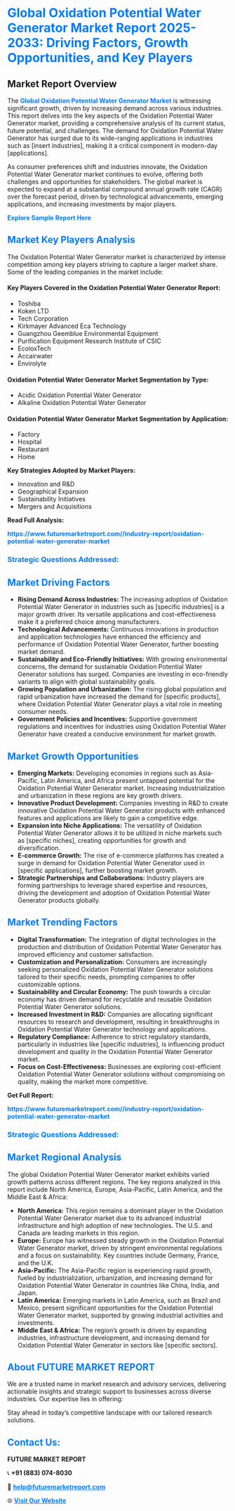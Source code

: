 <h1 style="color: #007BFF;">Global Oxidation Potential Water Generator Market Report 2025-2033: Driving Factors, Growth Opportunities, and Key Players</h1>

<section id="overview">
<h2>Market Report Overview</h2>
<p>The <a href="https://www.futuremarketreport.com//industry-report/oxidation-potential-water-generator-market" style="color: #007BFF; text-decoration: none;"><strong>Global Oxidation Potential Water Generator Market</strong></a> is witnessing significant growth, driven by increasing demand across various industries. This report delves into the key aspects of the Oxidation Potential Water Generator market, providing a comprehensive analysis of its current status, future potential, and challenges. The demand for Oxidation Potential Water Generator has surged due to its wide-ranging applications in industries such as [insert industries], making it a critical component in modern-day [applications].</p>
<p>As consumer preferences shift and industries innovate, the Oxidation Potential Water Generator market continues to evolve, offering both challenges and opportunities for stakeholders. The global market is expected to expand at a substantial compound annual growth rate (CAGR) over the forecast period, driven by technological advancements, emerging applications, and increasing investments by major players.</p>
</section>

<section id="overview">
<p><a href="https://www.futuremarketreport.com//request-sample/reportId=50256" style="color: #007BFF; text-decoration: none;"><strong>Explore Sample Report Here</strong></a></p>
</section>

<section id="key-players">
<h2 style="color: #007BFF;">Market Key Players Analysis</h2>
<p>The Oxidation Potential Water Generator market is characterized by intense competition among key players striving to capture a larger market share. Some of the leading companies in the market include:</p>
<h4>Key Players Covered in the Oxidation Potential Water Generator Report:</h4>
<ul><li>Toshiba</li><li>Koken LTD</li><li>Tech Corporation</li><li>Kirkmayer Advanced Eca Technology</li><li>Guangzhou Geemblue Environmental Equipment</li><li>Purification Equipment Research Institute of CSIC</li><li>EcoloxTech</li><li>Accairwater</li><li>Envirolyte</li></ul>
<h4>Oxidation Potential Water Generator Market Segmentation by Type:</h4>
<ul><li>Acidic Oxidation Potential Water Generator</li><li>Alkaline Oxidation Potential Water Generator</li></ul>

<h4>Oxidation Potential Water Generator Market Segmentation by Application:</h4>
<ul><li>Factory</li><li>Hospital</li><li>Restaurant</li><li>Home</li></ul>
<p><strong>Key Strategies Adopted by Market Players:</strong></p>
<ul>
<li>Innovation and R&D</li>
<li>Geographical Expansion</li>
<li>Sustainability Initiatives</li>
<li>Mergers and Acquisitions</li>
</ul>
</section>

<section>
<p><strong>Read Full Analysis: </strong></p><a href="https://www.futuremarketreport.com//industry-report/oxidation-potential-water-generator-market" style="color: #007BFF; text-decoration: none;"><strong>https://www.futuremarketreport.com//industry-report/oxidation-potential-water-generator-market</strong></a>
<h3 style="color: #007BFF;">Strategic Questions Addressed:</h3>
</section>

<section id="driving-factors">
<h2 style="color: #007BFF;">Market Driving Factors</h2>
<ul>
<li><strong>Rising Demand Across Industries:</strong> The increasing adoption of Oxidation Potential Water Generator in industries such as [specific industries] is a major growth driver. Its versatile applications and cost-effectiveness make it a preferred choice among manufacturers.</li>
<li><strong>Technological Advancements:</strong> Continuous innovations in production and application technologies have enhanced the efficiency and performance of Oxidation Potential Water Generator, further boosting market demand.</li>
<li><strong>Sustainability and Eco-Friendly Initiatives:</strong> With growing environmental concerns, the demand for sustainable Oxidation Potential Water Generator solutions has surged. Companies are investing in eco-friendly variants to align with global sustainability goals.</li>
<li><strong>Growing Population and Urbanization:</strong> The rising global population and rapid urbanization have increased the demand for [specific products], where Oxidation Potential Water Generator plays a vital role in meeting consumer needs.</li>
<li><strong>Government Policies and Incentives:</strong> Supportive government regulations and incentives for industries using Oxidation Potential Water Generator have created a conducive environment for market growth.</li>
</ul>
</section>

<section id="growth-opportunities">
<h2 style="color: #007BFF;">Market Growth Opportunities</h2>
<ul>
<li><strong>Emerging Markets:</strong> Developing economies in regions such as Asia-Pacific, Latin America, and Africa present untapped potential for the Oxidation Potential Water Generator market. Increasing industrialization and urbanization in these regions are key growth drivers.</li>
<li><strong>Innovative Product Development:</strong> Companies investing in R&D to create innovative Oxidation Potential Water Generator products with enhanced features and applications are likely to gain a competitive edge.</li>
<li><strong>Expansion into Niche Applications:</strong> The versatility of Oxidation Potential Water Generator allows it to be utilized in niche markets such as [specific niches], creating opportunities for growth and diversification.</li>
<li><strong>E-commerce Growth:</strong> The rise of e-commerce platforms has created a surge in demand for Oxidation Potential Water Generator used in [specific applications], further boosting market growth.</li>
<li><strong>Strategic Partnerships and Collaborations:</strong> Industry players are forming partnerships to leverage shared expertise and resources, driving the development and adoption of Oxidation Potential Water Generator products globally.</li>
</ul>
</section>

<section id="trending-factors">
<h2 style="color: #007BFF;">Market Trending Factors</h2>
<ul>
<li><strong>Digital Transformation:</strong> The integration of digital technologies in the production and distribution of Oxidation Potential Water Generator has improved efficiency and customer satisfaction.</li>
<li><strong>Customization and Personalization:</strong> Consumers are increasingly seeking personalized Oxidation Potential Water Generator solutions tailored to their specific needs, prompting companies to offer customizable options.</li>
<li><strong>Sustainability and Circular Economy:</strong> The push towards a circular economy has driven demand for recyclable and reusable Oxidation Potential Water Generator solutions.</li>
<li><strong>Increased Investment in R&D:</strong> Companies are allocating significant resources to research and development, resulting in breakthroughs in Oxidation Potential Water Generator technology and applications.</li>
<li><strong>Regulatory Compliance:</strong> Adherence to strict regulatory standards, particularly in industries like [specific industries], is influencing product development and quality in the Oxidation Potential Water Generator market.</li>
<li><strong>Focus on Cost-Effectiveness:</strong> Businesses are exploring cost-efficient Oxidation Potential Water Generator solutions without compromising on quality, making the market more competitive.</li>
</ul>
</section>

<section>
<p><strong>Get Full Report: </strong></p><a href="https://www.futuremarketreport.com//industry-report/oxidation-potential-water-generator-market" style="color: #007BFF; text-decoration: none;"><strong>https://www.futuremarketreport.com//industry-report/oxidation-potential-water-generator-market</strong></a>
<h3 style="color: #007BFF;">Strategic Questions Addressed:</h3>
</section>


<section id="regional-analysis">
<h2 style="color: #007BFF;">Market Regional Analysis</h2>
<p>The global Oxidation Potential Water Generator market exhibits varied growth patterns across different regions. The key regions analyzed in this report include North America, Europe, Asia-Pacific, Latin America, and the Middle East & Africa:</p>
<ul>
<li><strong>North America:</strong> This region remains a dominant player in the Oxidation Potential Water Generator market due to its advanced industrial infrastructure and high adoption of new technologies. The U.S. and Canada are leading markets in this region.</li>
<li><strong>Europe:</strong> Europe has witnessed steady growth in the Oxidation Potential Water Generator market, driven by stringent environmental regulations and a focus on sustainability. Key countries include Germany, France, and the U.K.</li>
<li><strong>Asia-Pacific:</strong> The Asia-Pacific region is experiencing rapid growth, fueled by industrialization, urbanization, and increasing demand for Oxidation Potential Water Generator in countries like China, India, and Japan.</li>
<li><strong>Latin America:</strong> Emerging markets in Latin America, such as Brazil and Mexico, present significant opportunities for the Oxidation Potential Water Generator market, supported by growing industrial activities and investments.</li>
<li><strong>Middle East & Africa:</strong> The region’s growth is driven by expanding industries, infrastructure development, and increasing demand for Oxidation Potential Water Generator in sectors like [specific sectors].</li>
</ul>
</section>

<footer>
<h2 style="color: #007BFF;">About FUTURE MARKET REPORT</h2>
<p>We are a trusted name in market research and advisory services, delivering actionable insights and strategic support to businesses across diverse industries. Our expertise lies in offering:</p>

<p>Stay ahead in today’s competitive landscape with our tailored research solutions.</p>

<h2 style="color: #007BFF;">Contact Us:</h2>
<p><strong>FUTURE MARKET REPORT</strong></p>
<p>📞 <strong>+91 (883) 074-8030</strong></p>
<p>📧 <strong><a href="mailto:help@futuremarketreport.com" style="color: #007BFF;">help@futuremarketreport.com</a></strong></p>
<p>🌐 <strong><a href="https://www.futuremarketreport.com/" style="color: #007BFF;">Visit Our Website</a></strong></p>
</footer>